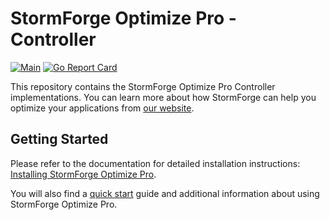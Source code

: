 # StormForge Optimize Pro - Controller

[![Main](https://github.com/thestormforge/optimize-controller/actions/workflows/main.yaml/badge.svg)](https://github.com/thestormforge/optimize-controller/actions/workflows/main.yaml)
[![Go Report Card](https://goreportcard.com/badge/github.com/thestormforge/optimize-controller)](https://goreportcard.com/report/github.com/thestormforge/optimize-controller)

This repository contains the StormForge Optimize Pro Controller implementations. You can learn more about how StormForge can help you optimize your applications from [our website](https://www.stormforge.io/application-optimization/).

## Getting Started

Please refer to the documentation for detailed installation instructions: [Installing StormForge Optimize Pro](https://docs.stormforge.io/optimize-pro/getting-started/install/).

You will also find a [quick start](https://docs.stormforge.io/optimize-pro/getting-started/quickstart/) guide and additional information about using StormForge Optimize Pro.
